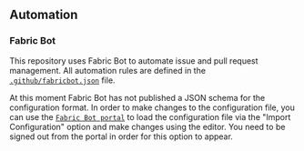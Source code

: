 ## Automation

### Fabric Bot

This repository uses Fabric Bot to automate issue and pull request management. All automation rules are defined in the [`.github/fabricbot.json`](.github/fabricbot.json) file.

At this moment Fabric Bot has not published a JSON schema for the configuration format. In order to make changes to the configuration file, you can use the [`Fabric Bot portal`](https://portal.fabricbot.ms/bot/) to load the configuration file via the "Import Configuration" option and make changes using the editor. You need to be signed out from the portal in order for this option to appear.
